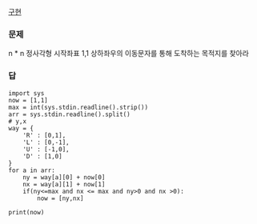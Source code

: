 [구현](../구현.md)
### 문제
n * n 정사각형 
시작좌표 1,1  상하좌우의 이동문자를 통해 도착하는 목적지를 찾아라

### 답
```
import sys
now = [1,1]
max = int(sys.stdin.readline().strip())
arr = sys.stdin.readline().split()
# y,x
way = {
    'R' : [0,1],
    'L' : [0,-1],
    'U' : [-1,0],
    'D' : [1,0]
}
for a in arr:
    ny = way[a][0] + now[0]
    nx = way[a][1] + now[1]
    if(ny<=max and nx <= max and ny>0 and nx >0):
        now = [ny,nx]

print(now)
```